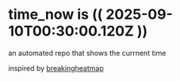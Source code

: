 # time_now is (( 2025-09-10T00:30:00.120Z ))

an automated repo that shows the currnent time

inspired by [breakingheatmap](https://github.com/breakingheatmap/breakingheatmap)